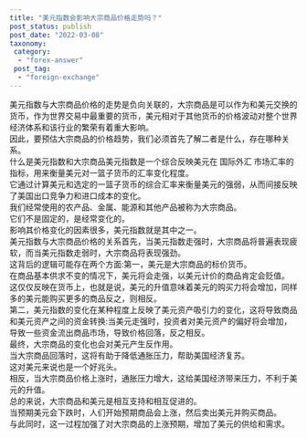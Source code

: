 ```yaml
---
title: "美元指数会影响大宗商品价格走势吗？"
post_status: publish
post_date: "2022-03-08"
taxonomy:
 category: 
  - "forex-answer"
 post_tag: 
  - "foreign-exchange"
---
```


美元指数与大宗商品价格的走势是负向关联的，大宗商品是可以作为和美元交换的货币，作为世界交易中最重要的货币，美元相对于其他货币的价格波动对整个世界经济体系和该行业的繁荣有着重大影响。  
因此，要预估大宗商品的价格趋势，我们必须首先了解二者是什么，存在哪种关系。  
什么是美元指数和大宗商品美元指数是一个综合反映美元在 国际外汇 市场汇率的指标，用来衡量美元对一篮子货币的汇率变化程度。  
它通过计算美元和选定的一篮子货币的综合汇率来衡量美元的强弱，从而间接反映了美国出口竞争力和进口成本的变化。  
我们经常使用的农产品、金属、能源和其他产品被称为大宗商品。  
它们不是固定的，是经常变化的。  
影响其价格变化的因素很多，美元指数就是其中之一。  
美元指数与大宗商品价格的关系首先，当美元指数走强时，大宗商品将普遍表现疲软，而当美元指数走弱时，大宗商品将表现强劲。  
这背后的逻辑可能存在两个方面:第一，美元是大宗商品的标价货币。  
在商品基本供求不变的情况下，美元将会走强，以美元计价的商品肯定会贬值。  
这仅仅反映在货币上，也就是说，美元的升值意味着美元的购买力将会增加，同样多的美元能购买更多的商品反之，则相反。  
第二，美元指数的变化在某种程度上反映了美元资产吸引力的变化，这将导致商品和美元资产之间的资金转换:当美元走强时，投资者对美元资产的偏好将会增加，导致一些资金流出商品市场，导致价格回落，反之相反。  
最终，大宗商品的变化也会对美元产生反作用。  
当大宗商品回落时，这将有助于降低通胀压力，帮助美国经济复苏。  
这对美元来说也是一个好兆头。  
相反，当大宗商品价格上涨时，通胀压力增大，这给美国经济带来压力，不利于美元的升值。  
总的来说，大宗商品和美元是相互支持和相互促进的。  
当预期美元会下跌时，人们开始预期商品会上涨，然后卖出美元并购买商品。  
与此同时，这一过程加强了对大宗商品的上涨预期，增加了美元的供给和需求。
